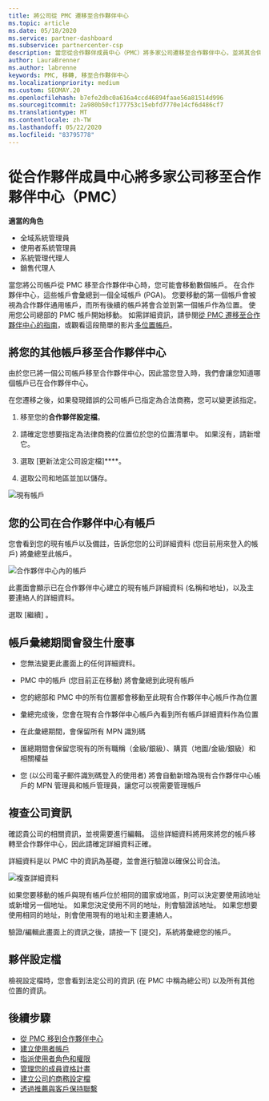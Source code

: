 ```yaml
---
title: 將公司從 PMC 遷移至合作夥伴中心
ms.topic: article
ms.date: 05/18/2020
ms.service: partner-dashboard
ms.subservice: partnercenter-csp
description: 當您從合作夥伴成員中心（PMC）將多家公司遷移至合作夥伴中心，並將其合併到合作夥伴的通用帳戶時，要知道的事項。
author: LauraBrenner
ms.author: labrenne
keywords: PMC, 移轉, 移至合作夥伴中心
ms.localizationpriority: medium
ms.custom: SEOMAY.20
ms.openlocfilehash: b7efe2dbc0a616a4ccd46894faae56a81514d996
ms.sourcegitcommit: 2a980b50cf177753c15ebfd7770e14cf6d486cf7
ms.translationtype: MT
ms.contentlocale: zh-TW
ms.lasthandoff: 05/22/2020
ms.locfileid: "83795778"
---
```

# <a name="moving-multiple-companies-to-partner-center-from-partner-membership-center-pmc"></a>從合作夥伴成員中心將多家公司移至合作夥伴中心（PMC）

**適當的角色**

- 全域系統管理員
- 使用者系統管理員
- 系統管理代理人
- 銷售代理人

當您將公司帳戶從 PMC 移至合作夥伴中心時，您可能會移動數個帳戶。 在合作夥伴中心，這些帳戶會彙總到一個全域帳戶 (PGA)。 您要移動的第一個帳戶會被視為合作夥伴通用帳戶，而所有後續的帳戶將會合並到第一個帳戶作為位置。 使用您公司總部的 PMC 帳戶開始移動。 如需詳細資訊，請參閱[從 PMC 遷移至合作夥伴中心的指南](guide-to-migration.md)，或觀看這段簡單的影片[多位置帳戶](https://vimeo.com/290335248)。

## <a name="move-your-additional-accounts-into-partner-center"></a>將您的其他帳戶移至合作夥伴中心

由於您已將一個公司帳戶移至合作夥伴中心，因此當您登入時，我們會讓您知道哪個帳戶已在合作夥伴中心。

在您遷移之後，如果發現錯誤的公司帳戶已指定為合法商務，您可以變更該指定。

1. 移至您的**合作夥伴設定檔**。

2. 請確定您想要指定為法律商務的位置位於您的位置清單中。 如果沒有，請新增它。

3. 選取 [更新法定公司設定檔]****。

4. 選取公司和地區並加以儲存。

![現有帳戶](images/migration/accountwithus.png)

## <a name="your-company-has-an-account-in-partner-center"></a>您的公司在合作夥伴中心有帳戶

您會看到您的現有帳戶以及備註，告訴您您的公司詳細資料 (您目前用來登入的帳戶) 將彙總至此帳戶。

![合作夥伴中心內的帳戶](images/migration/existingaccount2.png)

此畫面會顯示已在合作夥伴中心建立的現有帳戶詳細資料 (名稱和地址)，以及主要連絡人的詳細資料。

選取 [繼續]  。

## <a name="what-happens-during-consolidation-of-accounts"></a>帳戶彙總期間會發生什麼事

- 您無法變更此畫面上的任何詳細資料。

- PMC 中的帳戶 (您目前正在移動) 將會彙總到此現有帳戶

- 您的總部和 PMC 中的所有位置都會移動至此現有合作夥伴中心帳戶作為位置

- 彙總完成後，您會在現有合作夥伴中心帳戶內看到所有帳戶詳細資料作為位置

- 在此彙總期間，會保留所有 MPN 識別碼

- 匯總期間會保留您現有的所有職稱（金級/銀級）、購買（地圖/金級/銀級）和相關權益

- 您 (以公司電子郵件識別碼登入的使用者) 將會自動新增為現有合作夥伴中心帳戶的 MPN 管理員和帳戶管理員，讓您可以視需要管理帳戶

## <a name="review-your-company-information"></a>複查公司資訊

確認貴公司的相關資訊，並視需要進行編輯。  這些詳細資料將用來將您的帳戶移轉至合作夥伴中心，因此請確定詳細資料正確。

詳細資料是以 PMC 中的資訊為基礎，並會進行驗證以確保公司合法。

![複查詳細資料](images/migration/review.png)

如果您要移動的帳戶與現有帳戶位於相同的國家或地區，則可以決定要使用該地址或新增另一個地址。 如果您決定使用不同的地址，則會驗證該地址。 如果您想要使用相同的地址，則會使用現有的地址和主要連絡人。

驗證/編輯此畫面上的資訊之後，請按一下 [提交]，系統將彙總您的帳戶。

## <a name="partner-profile"></a>夥伴設定檔

檢視設定檔時，您會看到法定公司的資訊 (在 PMC 中稱為總公司) 以及所有其他位置的資訊。

## <a name="next-steps"></a>後續步驟

- [從 PMC 移到合作夥伴中心](move-pmc-pc-map.md)
- [建立使用者帳戶](create-user-accounts-and-set-permissions.md)
- [指派使用者角色和權限](permissions-overview.md)
- [管理您的成員資格計畫](renew-mpn-offers.md)
- [建立公司的商務設定檔](create-a-marketing-profile.md)
- [透過推薦與客戶保持聯繫](responding-to-referrals.md)
